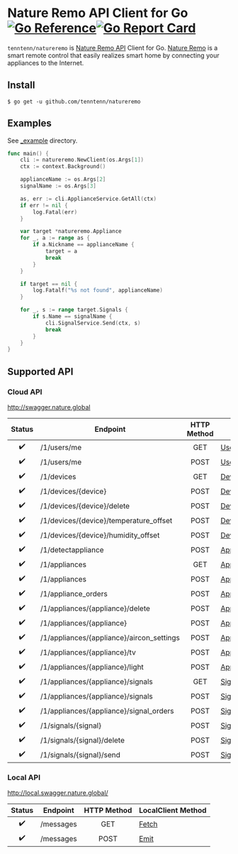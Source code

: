 # Nature Remo API Client for Go [![Go Reference](https://pkg.go.dev/badge/github.com/tenntenn/natureremo.svg)](https://pkg.go.dev/github.com/tenntenn/natureremo)[![Go Report Card](https://goreportcard.com/badge/github.com/tenntenn/natureremo)](https://goreportcard.com/report/github.com/tenntenn/natureremo)

`tenntenn/natureremo` is [Nature Remo API](https://developer.nature.global/en/overview/) Client for Go.
[Nature Remo](https://nature.global/en/top) is a smart remote control that easily realizes smart home by connecting your appliances to the Internet.

## Install

```
$ go get -u github.com/tenntenn/natureremo
```

## Examples

See [_example](./_example) directory.

```go
func main() {
	cli := natureremo.NewClient(os.Args[1])
	ctx := context.Background()

	applianceName := os.Args[2]
	signalName := os.Args[3]

	as, err := cli.ApplianceService.GetAll(ctx)
	if err != nil {
		log.Fatal(err)
	}

	var target *natureremo.Appliance
	for _, a := range as {
		if a.Nickname == applianceName {
			target = a
			break
		}
	}

	if target == nil {
		log.Fatalf("%s not found", applianceName)
	}

	for _, s := range target.Signals {
		if s.Name == signalName {
			cli.SignalService.Send(ctx, s)
			break
		}
	}
}
```

## Supported API

### Cloud API

http://swagger.nature.global

|     Status       |                 Endpoint                | HTTP Method |    Service     |
|:----------------:|-----------------------------------------|:-----------:|----------------|
|:heavy_check_mark:|/1/users/me                              | GET         |[UserService](https://pkg.go.dev/github.com/tenntenn/natureremo#UserService)     |
|:heavy_check_mark:|/1/users/me                              | POST        |[UserService](https://pkg.go.dev/github.com/tenntenn/natureremo#UserService)     |
|:heavy_check_mark:|/1/devices                               | GET         |[DeviceService](https://pkg.go.dev/github.com/tenntenn/natureremo#DeviceService)   |
|:heavy_check_mark:|/1/devices/{device}                      | POST        |[DeviceService](https://pkg.go.dev/github.com/tenntenn/natureremo#DeviceService)   |
|:heavy_check_mark:|/1/devices/{device}/delete               | POST        |[DeviceService](https://pkg.go.dev/github.com/tenntenn/natureremo#DeviceService)   |
|:heavy_check_mark:|/1/devices/{device}/temperature_offset   | POST        |[DeviceService](https://pkg.go.dev/github.com/tenntenn/natureremo#DeviceService)   |
|:heavy_check_mark:|/1/devices/{device}/humidity_offset      | POST        |[DeviceService](https://pkg.go.dev/github.com/tenntenn/natureremo#DeviceService)   |
|:heavy_check_mark:|/1/detectappliance                       | POST        |[ApplianceService](https://pkg.go.dev/github.com/tenntenn/natureremo#ApplianceService)|
|:heavy_check_mark:|/1/appliances                            | GET         |[ApplianceService](https://pkg.go.dev/github.com/tenntenn/natureremo#ApplianceService)|
|:heavy_check_mark:|/1/appliances                            | POST        |[ApplianceService](https://pkg.go.dev/github.com/tenntenn/natureremo#ApplianceService)|
|:heavy_check_mark:|/1/appliance_orders                      | POST        |[ApplianceService](https://pkg.go.dev/github.com/tenntenn/natureremo#ApplianceService)|
|:heavy_check_mark:|/1/appliances/{appliance}/delete         | POST        |[ApplianceService](https://pkg.go.dev/github.com/tenntenn/natureremo#ApplianceService)|
|:heavy_check_mark:|/1/appliances/{appliance}                | POST        |[ApplianceService](https://pkg.go.dev/github.com/tenntenn/natureremo#ApplianceService)|
|:heavy_check_mark:|/1/appliances/{appliance}/aircon_settings| POST        |[ApplianceService](https://pkg.go.dev/github.com/tenntenn/natureremo#ApplianceService)|
|:heavy_check_mark:|/1/appliances/{appliance}/tv             | POST        |[ApplianceService](https://pkg.go.dev/github.com/tenntenn/natureremo#ApplianceService)|
|:heavy_check_mark:|/1/appliances/{appliance}/light          | POST        |[ApplianceService](https://pkg.go.dev/github.com/tenntenn/natureremo#ApplianceService)|
|:heavy_check_mark:|/1/appliances/{appliance}/signals        | GET         |[SignalService](https://pkg.go.dev/github.com/tenntenn/natureremo#SignalService)   |
|:heavy_check_mark:|/1/appliances/{appliance}/signals        | POST        |[SignalService](https://pkg.go.dev/github.com/tenntenn/natureremo#SignalService)   |
|:heavy_check_mark:|/1/appliances/{appliance}/signal_orders  | POST        |[SignalService](https://pkg.go.dev/github.com/tenntenn/natureremo#SignalService)   |
|:heavy_check_mark:|/1/signals/{signal}                      | POST        |[SignalService](https://pkg.go.dev/github.com/tenntenn/natureremo#SignalService)   |
|:heavy_check_mark:|/1/signals/{signal}/delete               | POST        |[SignalService](https://pkg.go.dev/github.com/tenntenn/natureremo#SignalService)   |
|:heavy_check_mark:|/1/signals/{signal}/send                 | POST        |[SignalService](https://pkg.go.dev/github.com/tenntenn/natureremo#SignalService)   |

### Local API

http://local.swagger.nature.global/

|     Status       |Endpoint | HTTP Method |LocalClient Method|
|:----------------:|---------|:-----------:|------------------|
|:heavy_check_mark:|/messages| GET         |[Fetch](https://pkg.go.dev/github.com/tenntenn/natureremo#LocalClient.Fetch)|
|:heavy_check_mark:|/messages| POST        |[Emit](https://pkg.go.dev/github.com/tenntenn/natureremo#LocalClient.Emit) |


